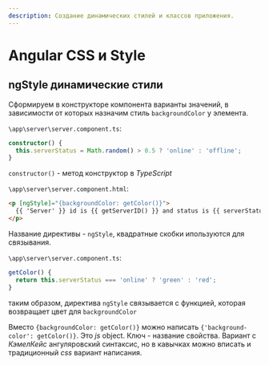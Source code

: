 ```yaml
---
description: Создание динамических стилей и классов приложения.
---
```


# Angular CSS и Style

## ngStyle динамические стили

Сформируем в конструкторе компонента варианты значений, в зависимости от которых назначим стиль `backgroundColor` у элемента.

`\app\server\server.component.ts`:

```ts
constructor() {
  this.serverStatus = Math.random() > 0.5 ? 'online' : 'offline';
}
```

`constructor()` - метод конструктор в _TypeScript_

`\app\server\server.component.html`:

```html
<p [ngStyle]="{backgroundColor: getColor()}">
  {{ 'Server' }} id is {{ getServerID() }} and status is {{ serverStatus }}
</p>
```

Название директивы - `ngStyle`, квадратные скобки ипользуются для связывания.

`\app\server\server.component.ts`:

```typescript
getColor() {
  return this.serverStatus === 'online' ? 'green' : 'red';
}
```

таким образом, директива `ngStyle` связывается с функцией, которая возвращает цвет для `backgroundColor`

Вместо `{backgroundColor: getColor()}` можно написать `{'background-color': getColor()}`. Это _js_ object. Ключ - название свойства. Вариант с _КэмелКейс_ ангуляровский синтаксис, но в кавычках можно вписать и традиционный _css_ вариант написания.
